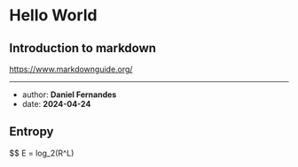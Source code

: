# Hello World

## Introduction to markdown

https://www.markdownguide.org/

---

* author: __Daniel Fernandes__
* date: __2024-04-24__

## Entropy

$$ E = log_2(R^L)



